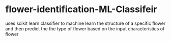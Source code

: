 # flower-identification-ML-Classifeir
uses scikit learn classifier to machine learn the structure of a specific flower and then predict the the type of flower based on the input characteristics of flower  
